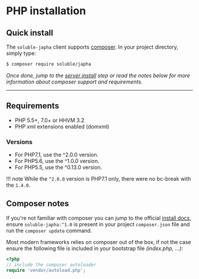 # PHP installation

## Quick install

The `soluble-japha` client supports [composer](http://getcomposer.org/). In your project directory, simply type:

```bash
$ composer require soluble/japha
```

*Once done, jump to the [server install](./install_server.md) step or
read the notes below for more information about composer support and
requirements.* 

-------

## Requirements
 
- PHP 5.5+, 7.0+ or HHVM 3.2
- PHP xml extensions enabled (domxml)

### Versions

- For PHP7.1, use the ^2.0.0 version.
- For PHP5.6, use the ^1.0.0 version.
- For PHP5.5, use the ^0.13.0 version.

!!! note
    While the `^2.0.0` version is PHP7.1 only, there were no bc-break with the `1.4.0`.


## Composer notes

If you're not familiar with composer you can jump
to the official [install docs](https://getcomposer.org/doc/00-intro.md),
ensure `soluble-japha:^1.0` is present in your project `composer.json` file and
run the `composer update` command.

Most modern frameworks relies on composer out of the box, if not the case 
ensure the following file is included in your bootstrap file *(index.php, ...)*:

```php
<?php
// include the composer autoloader
require 'vendor/autoload.php';
```






 
 






